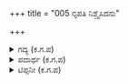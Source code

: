 +++
title = "005 ನೃಪತಿ ನಿಶ್ಚೈಸಿದನು"

+++

<details><summary>ಗದ್ಯ (ಕ.ಗ.ಪ) </summary>

5. ವಿರಾಟರಾಜನ ನಗರಿಯಲ್ಲಿ ವಾಸಮಾಡಬೇಕೆಂದು ಗೊತ್ತುಪಡಿಸಿದ ಒಂದು ವರ್ಷದ ಅವಧಿಯನ್ನು ಸಹನೆಯಿಂದ ಕೃಪಣತನದಿಂದ ಕಳೆಯಬೇಕೆಂದು ಧರ್ಮರಾಯನು ನಿರ್ಧರಿಸಿದ. ಅನಂತರ ತಮ್ಮಂದಿರಿಗೆ ದ್ರೌಪದಿಗೆ ಹೇಳಿದ.   
ಅಲ್ಲಿ ಗುಪ್ತವಾಗಿರುವುದು ಹೇಗೆ ? ರಾಜನಿಗೆ ಅಧೀನರಾಗಿ ಬಾಳುವ ಹೀನಾವಸ್ಥೆಯನ್ನು ಹೇಗೆ ಸಹಿಸಿಕೊಳ್ಳುತ್ತೀರಿ? ಕರುಣೆಯಿಲ್ಲದೆ ನಾನು ಈ ಮಾತುಗಳನ್ನು ಏನೆಂದು ತಿಳಿಸಲಿ".
</details>

<details><summary>ಪದಾರ್ಥ (ಕ.ಗ.ಪ) </summary>

ಮತ್ಸ್ಯಾಧಿಪ-ವಿರಾಟರಾಯ, ಮತ್ಸ್ಯದೇಶದ ಒಡೆಯ, ಕೃಪಣತನ-ದೀನಾವಸ್ಥೆ, ಅಸಹಾಯಕತೆ, ಸೇವಕರಾಗಿ ಬದುಕುವ ಕಾರ್ಪಣ್ಯ, ವತ್ಸರ-ವರ್ಷ, ಗುಪಿತ-ಅಜ್ಞಾತತೆ, ಗುಟ್ಟಿನ ವಾಸ, ಆನುವಿರಿ-ಸಹಿಸುತ್ತೀರಿ ? ನಿಷ್ಕೃಪೆ-ಕರುಣಾರಾಹಿತ್ಯ, ಅಪದೆಸೆ-ಅಪದಶೆ, ಕೀಳಾದ ಸ್ಥಿತಿ.
</details>

<details><summary>ಟಿಪ್ಪನೀ (ಕ.ಗ.ಪ) </summary>

ವಿರಾಟ ನಗರ-ವಿರಾಟನ ರಾಜ್ಯವು ಈಗಿನ ಜೈಪುರ ಸಂಸ್ಥಾನ ಎಂದು ಹಲವರು ವಿದ್ವಾಂಸರು ಹೇಳುತ್ತಾರೆ. ಕೆಲವರ ಪ್ರಕಾರ ಇದು ಪಂಜಾಬಿನಲ್ಲಿದೆ. ವಿgಹೋಷಿಯಾರ್ ಪುರ ಜಿಲ್ಲಾ ಕೇಂದ್ರಕ್ಕೆ ನಲವತ್ತು ಮೈಲಿ ಕಿ.ಮೀ. ದೂರದಲ್ಲಿರುವ ದಸೂಹವೇ ಅಂದಿನ ವಿರಾಟ ನಗರಿ ಎನ್ನುತ್ತಾರೆ. ಈಗಲೂ ಜನ ದಸೂಹವನ್ನು ವಿರಾಟ ನಗರಿ ಎನ್ನುತ್ತಾರಂತೆ. ದ್ರೌಪದಿಯ ಶಾಪದಿಂದಾಗಿ ಈ ನಗರ ಒಂಬತ್ತು ಬಾರಿ ಹಾಳಾಯಿತು. ಹತ್ತನೇ ಬಾರಿ ಕಟ್ಟಿದ ಮೇಲೆ ವಾಸಯೋಗ್ಯ ಸ್ಥಳವಾಯಿತಂತೆ, ಆದ್ದರಿಂದ ದಸೋಹ ಎಂಬ ಹೆಸರಂತೆ. ಕೋಟೆಯ ಆಚೆ ಇರುವ ಬನ್ನಿಯಮರದ ಠಾವು ಎಂದು ಈಗಲೂ ಒಂದು ಪ್ರದೇಶವನ್ನು ಗುರುತಿಸುತ್ತಾರೆ. ಇಲ್ಲೊಂದು ಭೀಮ ಸರೋವರವೂ ಇದೆಯಂತೆ.
</details>
